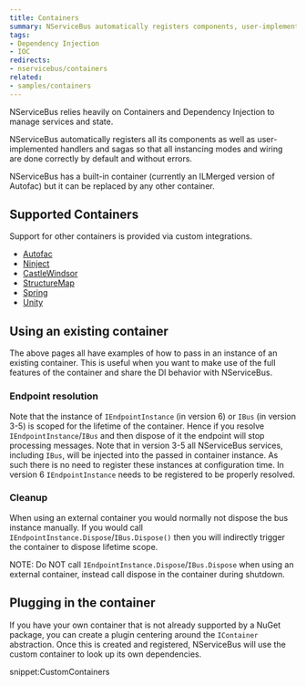 ```yaml
---
title: Containers
summary: NServiceBus automatically registers components, user-implemented handlers, and sagas.
tags:
- Dependency Injection
- IOC
redirects:
- nservicebus/containers
related:
- samples/containers
---
```


NServiceBus relies heavily on Containers and Dependency Injection to manage services and state.

NServiceBus automatically registers all its components as well as user-implemented handlers and sagas so that all instancing modes and wiring are done correctly by default and without errors.

NServiceBus has a built-in container (currently an ILMerged version of Autofac) but it can be replaced by any other container.


## Supported Containers

Support for other containers is provided via custom integrations.

- [Autofac](autofac.md)
- [Ninject](ninject.md)
- [CastleWindsor](castlewindsor.md)
- [StructureMap](structuremap.md)
- [Spring](spring.md)
- [Unity](unity.md)


## Using an existing container

The above pages all have examples of how to pass in an instance of an existing container. This is useful when you want to make use of the full features of the container and share the DI behavior with NServiceBus.


### Endpoint resolution

Note that the instance of `IEndpointInstance` (in version 6) or `IBus` (in version 3-5) is scoped for the lifetime of the container. Hence if you resolve `IEndpointInstance`/`IBus` and then dispose of it the endpoint will stop processing messages. Note that in version 3-5 all NServiceBus services, including `IBus`, will be injected into the passed in container instance. As such there is no need to register these instances at configuration time. In version 6 `IEndpointInstance` needs to be registered to be properly resolved. 


### Cleanup

When using an external container you would normally not dispose the bus instance manually. If you would call `IEndpointInstance.Dispose`/`IBus.Dispose()` then you will indirectly trigger the container to dispose lifetime scope.

NOTE: Do NOT call `IEndpointInstance.Dispose`/`IBus.Dispose` when using an external container, instead call dispose in the container during shutdown.


## Plugging in the container

If you have your own container that is not already supported by a NuGet package, you can create a plugin centering around the `IContainer` abstraction. Once this is created and registered, NServiceBus will use the custom container to look up its own dependencies.

snippet:CustomContainers
